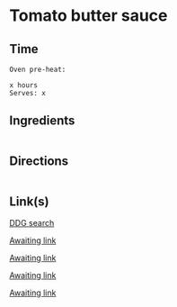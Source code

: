 # Tomato butter sauce

## Time 
```
Oven pre-heat:

x hours
Serves: x
```

## Ingredients
```

```


## Directions
```

```


## Link(s)
[DDG search](https://duckduckgo.com/?t=h_&hps=1&start=1&q=recipe+tomato+butter+sauce&ia=web)

[Awaiting link](url)

[Awaiting link](url)

[Awaiting link](url)

[Awaiting link](url)
